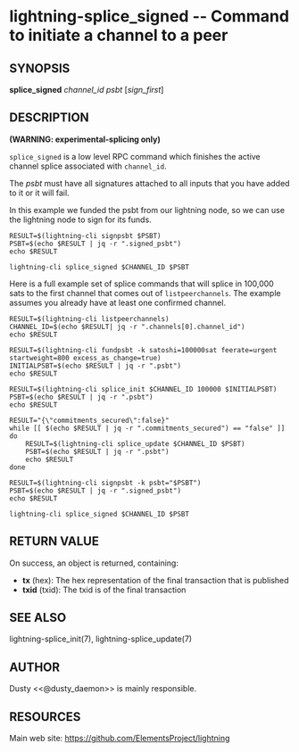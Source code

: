 lightning-splice\_signed -- Command to initiate a channel to a peer
=====================================================================

SYNOPSIS
--------

**splice\_signed** *channel\_id* *psbt* [*sign\_first*]

DESCRIPTION
-----------

**(WARNING: experimental-splicing only)**

`splice_signed` is a low level RPC command which finishes the active channel
splice associated with `channel_id`.

The *psbt* must have all signatures attached to all inputs that you have added
to it or it will fail.

In this example we funded the psbt from our lightning node, so we can use the
lightning node to sign for its funds.

```shell
RESULT=$(lightning-cli signpsbt $PSBT)
PSBT=$(echo $RESULT | jq -r ".signed_psbt")
echo $RESULT

lightning-cli splice_signed $CHANNEL_ID $PSBT
```

Here is a full example set of splice commands that will splice in 100,000 sats
to the first channel that comes out of `listpeerchannels`. The example assumes
you already have at least one confirmed channel.

```shell
RESULT=$(lightning-cli listpeerchannels)
CHANNEL_ID=$(echo $RESULT| jq -r ".channels[0].channel_id")
echo $RESULT

RESULT=$(lightning-cli fundpsbt -k satoshi=100000sat feerate=urgent startweight=800 excess_as_change=true)
INITIALPSBT=$(echo $RESULT | jq -r ".psbt")
echo $RESULT

RESULT=$(lightning-cli splice_init $CHANNEL_ID 100000 $INITIALPSBT)
PSBT=$(echo $RESULT | jq -r ".psbt")
echo $RESULT

RESULT="{\"commitments_secured\":false}"
while [[ $(echo $RESULT | jq -r ".commitments_secured") == "false" ]]
do
	RESULT=$(lightning-cli splice_update $CHANNEL_ID $PSBT)
	PSBT=$(echo $RESULT | jq -r ".psbt")
	echo $RESULT
done

RESULT=$(lightning-cli signpsbt -k psbt="$PSBT")
PSBT=$(echo $RESULT | jq -r ".signed_psbt")
echo $RESULT

lightning-cli splice_signed $CHANNEL_ID $PSBT
```

RETURN VALUE
------------

[comment]: # (GENERATE-FROM-SCHEMA-START)
On success, an object is returned, containing:

- **tx** (hex): The hex representation of the final transaction that is published
- **txid** (txid): The txid is of the final transaction

[comment]: # (GENERATE-FROM-SCHEMA-END)

SEE ALSO
--------

lightning-splice_init(7), lightning-splice_update(7)

AUTHOR
------

Dusty <<@dusty_daemon>> is mainly responsible.

RESOURCES
---------

Main web site: <https://github.com/ElementsProject/lightning>

[comment]: # ( SHA256STAMP:c084b5d6ce24db28226d5f37176f339009f4a2a761104404e7a41ed32cb2664c)
